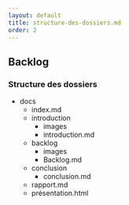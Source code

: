 ```yaml
---
layout: default
title: structure-des-dossiers.md
order: 2
---
```

<!-- new slidenew slide -->
## Backlog
### Structure des dossiers

<!-- note -->
- docs
  - index.md
  - introduction
    - images
    - introduction.md
  - backlog
    - images
    - Backlog.md
  - conclusion
    - conclusion.md
  - rapport.md
  - présentation.html
